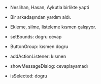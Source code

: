- Neslihan, Hasan, Aykutla birlikte yapti
- Bir arkadaşından yardım aldı.

- Ekleme, silme, listeleme kısmen çalışıyor.

- setBounds: dogru cevap
- ButtonGroup: kısmen dogru
- addActionListener: kısmen
- showMessageDialog: cevaplayamadı
- isSelected: dogru